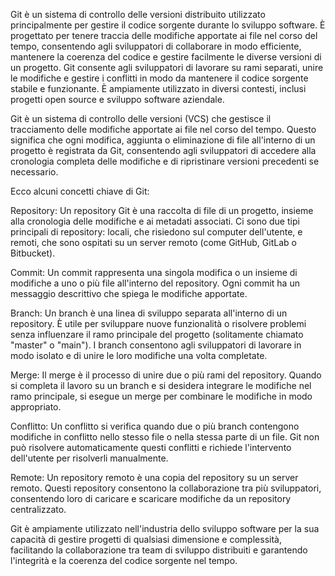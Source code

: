 Git è un sistema di controllo delle versioni distribuito utilizzato principalmente per gestire il codice sorgente durante lo sviluppo software. È progettato per tenere traccia delle modifiche apportate ai file nel corso del tempo, consentendo agli sviluppatori di collaborare in modo efficiente, mantenere la coerenza del codice e gestire facilmente le diverse versioni di un progetto. Git consente agli sviluppatori di lavorare su rami separati, unire le modifiche e gestire i conflitti in modo da mantenere il codice sorgente stabile e funzionante. È ampiamente utilizzato in diversi contesti, inclusi progetti open source e sviluppo software aziendale.


Git è un sistema di controllo delle versioni (VCS) che gestisce il tracciamento delle modifiche apportate ai file nel corso del tempo. Questo significa che ogni modifica, aggiunta o eliminazione di file all'interno di un progetto è registrata da Git, consentendo agli sviluppatori di accedere alla cronologia completa delle modifiche e di ripristinare versioni precedenti se necessario.

Ecco alcuni concetti chiave di Git:

Repository: Un repository Git è una raccolta di file di un progetto, insieme alla cronologia delle modifiche e ai metadati associati. Ci sono due tipi principali di repository: locali, che risiedono sul computer dell'utente, e remoti, che sono ospitati su un server remoto (come GitHub, GitLab o Bitbucket).

Commit: Un commit rappresenta una singola modifica o un insieme di modifiche a uno o più file all'interno del repository. Ogni commit ha un messaggio descrittivo che spiega le modifiche apportate.

Branch: Un branch è una linea di sviluppo separata all'interno di un repository. È utile per sviluppare nuove funzionalità o risolvere problemi senza influenzare il ramo principale del progetto (solitamente chiamato "master" o "main"). I branch consentono agli sviluppatori di lavorare in modo isolato e di unire le loro modifiche una volta completate.

Merge: Il merge è il processo di unire due o più rami del repository. Quando si completa il lavoro su un branch e si desidera integrare le modifiche nel ramo principale, si esegue un merge per combinare le modifiche in modo appropriato.

Conflitto: Un conflitto si verifica quando due o più branch contengono modifiche in conflitto nello stesso file o nella stessa parte di un file. Git non può risolvere automaticamente questi conflitti e richiede l'intervento dell'utente per risolverli manualmente.

Remote: Un repository remoto è una copia del repository su un server remoto. Questi repository consentono la collaborazione tra più sviluppatori, consentendo loro di caricare e scaricare modifiche da un repository centralizzato.

Git è ampiamente utilizzato nell'industria dello sviluppo software per la sua capacità di gestire progetti di qualsiasi dimensione e complessità, facilitando la collaborazione tra team di sviluppo distribuiti e garantendo l'integrità e la coerenza del codice sorgente nel tempo.